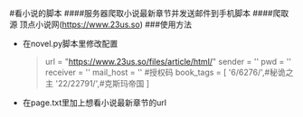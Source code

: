 #看小说的脚本
####服务器爬取小说最新章节并发送邮件到手机脚本
####爬取源 顶点小说网(https://www.23us.so)
###使用方法
+ 在novel.py脚本里修改配置
    > url = "https://www.23us.so/files/article/html/"
    > sender = ''
    > pwd = ''
    > receiver = ''
    > mail_host = '' #授权码
    > book_tags = [
    > '6/6276/',#秘诡之主
    > '22/22791/',#克斯玛帝国
    > ]
+ 在page.txt里加上想看小说最新章节的url